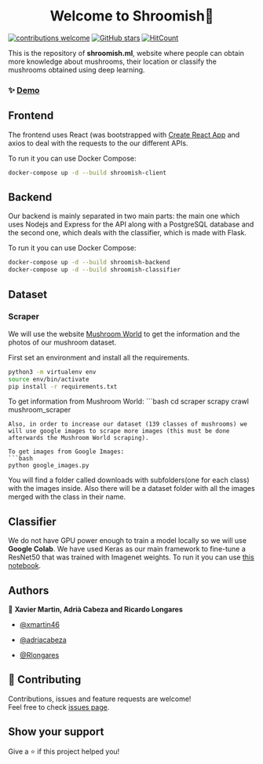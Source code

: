 <h1 align="center">Welcome to Shroomish👋</h1>

[![contributions welcome](https://img.shields.io/badge/contributions-welcome-brightgreen.svg?style=flat)](https://github.com/xmartin46/shroomish) [![GitHub stars](https://img.shields.io/github/stars/xmartin46/shroomish.svg)](https://GitHub.com/xmartin46/shroomish/stargazers/) [![HitCount](http://hits.dwyl.io/xmartin46/shroomish.svg)](http://hits.dwyl.io/xmartin46/shroomish)

This is the repository of **shroomish.ml**, website where people can obtain more knowledge about mushrooms, their location or classify the mushrooms obtained using deep learning.



### ✨ [Demo](shroomish.ml)

## Frontend 
The frontend uses React (was bootstrapped with [Create React App](https://github.com/facebook/create-react-app)  and axios to deal with the requests to the our different APIs.

To run it you can use Docker Compose: 

```bash
docker-compose up -d --build shroomish-client
```
## Backend
Our backend is mainly separated in two main parts: the main one which uses Nodejs and Express for the API along with a PostgreSQL database and the second one, which deals with the classifier, which is made with Flask.

To run it you can use Docker Compose: 
```bash
docker-compose up -d --build shroomish-backend
docker-compose up -d --build shroomish-classifier
```

## Dataset

### Scraper
We will use the website [Mushroom World](http://www.mushroom.world/home/index) to get the information and the photos of our mushroom dataset. 

First set an environment and install all the requirements. 

```bash
python3 -m virtualenv env
source env/bin/activate
pip install -r requirements.txt
```

To get information from Mushroom World:
​```bash
cd scraper
scrapy crawl mushroom_scraper
```
Also, in order to increase our dataset (139 classes of mushrooms) we will use google images to scrape more images (this must be done afterwards the Mushroom World scraping).

To get images from Google Images:
​```bash
python google_images.py
```
You will find a folder called downloads with subfolders(one for each class) with the images inside. Also there will be a dataset folder with all the images merged with the class in their name.

## Classifier

We do not have GPU power enough to train a model locally so we will use **Google Colab**. We have used Keras as our main framework to fine-tune a ResNet50 that was trained with Imagenet weights. To run it you can use [this notebook](./classifier/MushroomClassifier.ipynb).

## Authors

👤 **Xavier Martin, Adrià Cabeza and Ricardo Longares**

- [@xmartin46](https://github.com/xmartin46)

- [@adriacabeza](https://github.com/adriacabeza)

- [@Rlongares](https://github.com/Rlongares)

## 🤝 Contributing

Contributions, issues and feature requests are welcome!<br />Feel free to check [issues page](https://github.com/xmartin46/mushroomClassifier/issues).

## Show your support

Give a ⭐️ if this project helped you!
